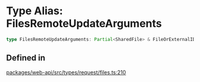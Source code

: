 # Type Alias: FilesRemoteUpdateArguments

```ts
type FilesRemoteUpdateArguments: Partial<SharedFile> & FileOrExternalID & FileType & TokenOverridable;
```

## Defined in

[packages/web-api/src/types/request/files.ts:210](https://github.com/slackapi/node-slack-sdk/blob/7b348598b763c2b7545d1042b5f0429775cfa62c/packages/web-api/src/types/request/files.ts#L210)
